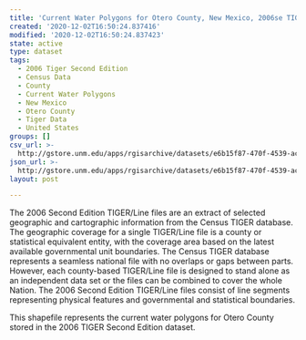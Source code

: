 ```yaml
---
title: 'Current Water Polygons for Otero County, New Mexico, 2006se TIGER'
created: '2020-12-02T16:50:24.837416'
modified: '2020-12-02T16:50:24.837423'
state: active
type: dataset
tags:
  - 2006 Tiger Second Edition
  - Census Data
  - County
  - Current Water Polygons
  - New Mexico
  - Otero County
  - Tiger Data
  - United States
groups: []
csv_url: >-
  http://gstore.unm.edu/apps/rgisarchive/datasets/e6b15f87-470f-4539-ac4c-37177be13cc1/tgr2006se_oter_wat.derived.csv
json_url: >-
  http://gstore.unm.edu/apps/rgisarchive/datasets/e6b15f87-470f-4539-ac4c-37177be13cc1/tgr2006se_oter_wat.derived.json
layout: post

---
```

The 2006 Second Edition TIGER/Line files are an extract of selected geographic and cartographic information from the Census TIGER database.  The geographic coverage for a single TIGER/Line file is a county or statistical equivalent entity, with the coverage area based on the latest available governmental unit boundaries. The Census TIGER database represents a seamless national file with no overlaps or gaps between parts.  However, each county-based TIGER/Line file is designed to stand alone as an independent data set or the files can be combined to cover the whole Nation.  The 2006 Second Edition  TIGER/Line files consist of line segments representing physical features and governmental and statistical boundaries.  

This shapefile represents the current water polygons for Otero County stored in the 2006 TIGER Second Edition dataset.
